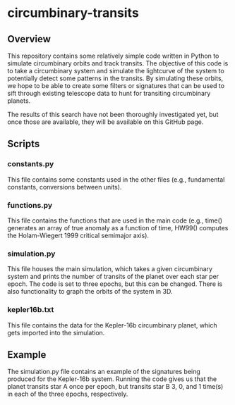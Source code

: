 # circumbinary-transits

## Overview

This repository contains some relatively simple code written in Python to simulate circumbinary orbits and track transits. The objective of this code is to take a circumbinary system and simulate the lightcurve of the system to potentially detect some patterns in the transits. By simulating these orbits, we hope to be able to create some filters or signatures that can be used to sift through existing telescope data to hunt for transiting circumbinary planets. 

The results of this search have not been thoroughly investigated yet, but once those are available, they will be available on this GitHub page. 

## Scripts

### constants.py

This file contains some constants used in the other files (e.g., fundamental constants, conversions between units). 

### functions.py

This file contains the functions that are used in the main code (e.g., time() generates an array of true anomaly as a function of time, HW99() computes the Holam-Wiegert 1999 critical semimajor axis). 

### simulation.py

This file houses the main simulation, which takes a given circumbinary system and prints the number of transits of the planet over each star per epoch. The code is set to three epochs, but this can be changed. There is also functionality to graph the orbits of the system in 3D. 

### kepler16b.txt

This file contains the data for the Kepler-16b circumbinary planet, which gets imported into the simulation. 

## Example

The simulation.py file contains an example of the signatures being produced for the Kepler-16b system. Running the code gives us that the planet transits star A once per epoch, but transits star B 3, 0, and 1 time(s) in each of the three epochs, respectively. 
